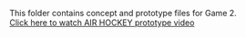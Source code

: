 This folder contains concept and prototype files for Game 2.  
[Click here to watch AIR HOCKEY prototype video](AIR%20HOCKEY%20prototype.mp4)
